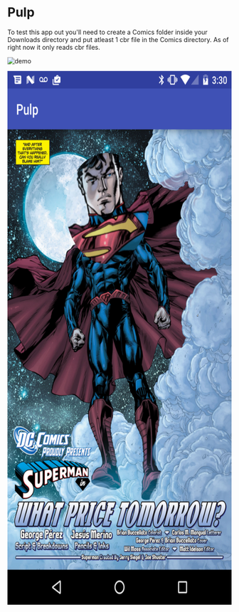 # Pulp
To test this app out you'll need to create a Comics folder inside your Downloads directory and put atleast 1 cbr file in the Comics directory. 
As of right now it only reads cbr files.

![demo](Screenshots/Nexus_5X_Recording_20161105_1.gif)



<img src="Screenshots/Screenshot_20161118-153016.png" width="600" height="1200" />

